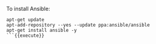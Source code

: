 
To install Ansible:

```
apt-get update
apt-add-repository --yes --update ppa:ansible/ansible
apt-get install ansible -y
```{{execute}}
